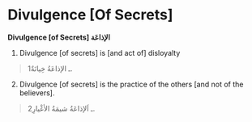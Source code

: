 Divulgence [Of Secrets]
=======================

**Divulgence [of Secrets] الإذاعَة**

1. Divulgence [of secrets] is [and act of] disloyalty

> 1ـ الإذاعَةُ خِيانَةٌ.

2. Divulgence [of secrets] is the practice of the others [and not of the
believers].

> 2ـ اَلإذاعَةُ شيمَةُ الأغْيارِ.


